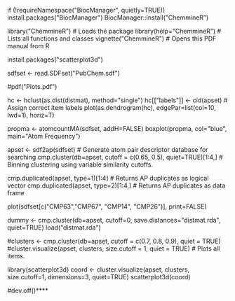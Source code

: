 
if (!requireNamespace("BiocManager", quietly=TRUE))
  install.packages("BiocManager")
BiocManager::install("ChemmineR")


library("ChemmineR") # Loads the package
library(help="ChemmineR") # Lists all functions and classes 
vignette("ChemmineR") # Opens this PDF manual from R 

install.packages("scatterplot3d")

sdfset <- read.SDFset("PubChem.sdf")

#pdf("Plots.pdf")

hc <- hclust(as.dist(distmat), method="single") 
hc[["labels"]] <- cid(apset) # Assign correct item labels 
plot(as.dendrogram(hc), edgePar=list(col=10, lwd=1), horiz=T)

propma <- atomcountMA(sdfset, addH=FALSE) 
boxplot(propma, col="blue", main="Atom Frequency")


apset <- sdf2ap(sdfset) # Generate atom pair descriptor database for searching
cmp.cluster(db=apset, cutoff = c(0.65, 0.5), quiet=TRUE)[1:4,] # Binning clustering using variable similarity cutoffs. 


cmp.duplicated(apset, type=1)[1:4] # Returns AP duplicates as logical vector 
cmp.duplicated(apset, type=2)[1:4,] # Returns AP duplicates as data frame 

plot(sdfset[c("CMP63","CMP67", "CMP14", "CMP26")], print=FALSE) 

dummy <- cmp.cluster(db=apset, cutoff=0, save.distances="distmat.rda", quiet=TRUE)
load("distmat.rda") 


#clusters <- cmp.cluster(db=apset, cutoff = c(0.7, 0.8, 0.9), quiet = TRUE)
#cluster.visualize(apset, clusters, size.cutoff = 1, quiet = TRUE) # Plots all items.

library(scatterplot3d) 
coord <- cluster.visualize(apset, clusters, size.cutoff=1, dimensions=3, quiet=TRUE) 
scatterplot3d(coord)

#dev.off()****
